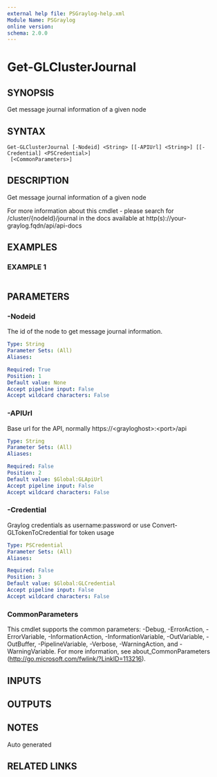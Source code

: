 ```yaml
---
external help file: PSGraylog-help.xml
Module Name: PSGraylog
online version:
schema: 2.0.0
---
```


# Get-GLClusterJournal

## SYNOPSIS
Get message journal information of a given node

## SYNTAX

```
Get-GLClusterJournal [-Nodeid] <String> [[-APIUrl] <String>] [[-Credential] <PSCredential>]
 [<CommonParameters>]
```

## DESCRIPTION
Get message journal information of a given node


For more information about this cmdlet - please search for /cluster/{nodeId}/journal in the docs available at http(s)://your-graylog.fqdn/api/api-docs

## EXAMPLES

### EXAMPLE 1
```

```

## PARAMETERS

### -Nodeid
The id of the node to get message journal information.

```yaml
Type: String
Parameter Sets: (All)
Aliases:

Required: True
Position: 1
Default value: None
Accept pipeline input: False
Accept wildcard characters: False
```

### -APIUrl
Base url for the API, normally https://\<grayloghost\>:\<port\>/api

```yaml
Type: String
Parameter Sets: (All)
Aliases:

Required: False
Position: 2
Default value: $Global:GLApiUrl
Accept pipeline input: False
Accept wildcard characters: False
```

### -Credential
Graylog credentials as username:password or use Convert-GLTokenToCredential for token usage

```yaml
Type: PSCredential
Parameter Sets: (All)
Aliases:

Required: False
Position: 3
Default value: $Global:GLCredential
Accept pipeline input: False
Accept wildcard characters: False
```

### CommonParameters
This cmdlet supports the common parameters: -Debug, -ErrorAction, -ErrorVariable, -InformationAction, -InformationVariable, -OutVariable, -OutBuffer, -PipelineVariable, -Verbose, -WarningAction, and -WarningVariable.
For more information, see about_CommonParameters (http://go.microsoft.com/fwlink/?LinkID=113216).

## INPUTS

## OUTPUTS

## NOTES
Auto generated

## RELATED LINKS
